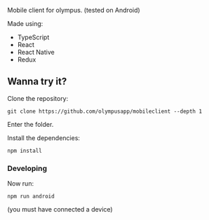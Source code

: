 Mobile client for olympus. (tested on Android)

Made using:
- TypeScript
- React 
- React Native
- Redux

## Wanna try it?

Clone the repository:
```shell
git clone https://github.com/olympusapp/mobileclient --depth 1
```

Enter the folder.

Install the dependencies:
```shell
npm install
```

### Developing
Now run:
```shell
npm run android
```

(you must have connected a device)